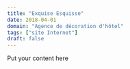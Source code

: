 ```yaml
---
title: "Exquise Esquisse"
date: 2018-04-01
domain: "Agence de décoration d'hôtel"
tags: ["site Internet"]
draft: false
---
```

Put your content here
